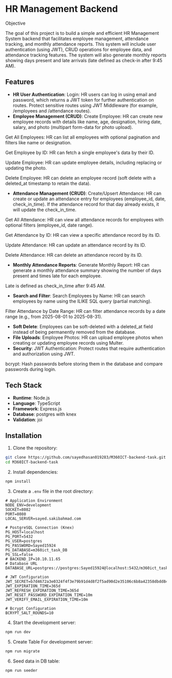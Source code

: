# HR Management Backend

Objective

The goal of this project is to build a simple and efficient HR Management System backend that facilitates employee management, attendance tracking, and monthly attendance reports. This system will include user authentication (using JWT), CRUD operations for employee data, and attendance tracking features. The system will also generate monthly reports showing days present and late arrivals (late defined as check-in after 9:45 AM).

## Features

- **HR User Authentication**: Login: HR users can log in using email and password, which returns a JWT token for further authentication on routes.
Protect sensitive routes using JWT Middleware (for example, /employees and /attendance routes).
- **Employee Management (CRUD)**: Create Employee: HR can create new employee records with details like name, age, designation, hiring date, salary, and photo (multipart form-data for photo upload).

Get All Employees: HR can list all employees with optional pagination and filters like name or designation.

Get Employee by ID: HR can fetch a single employee's data by their ID.

Update Employee: HR can update employee details, including replacing or updating the photo.

Delete Employee: HR can delete an employee record (soft delete with a deleted_at timestamp to retain the data).
- **Attendance Management (CRUD)**: Create/Upsert Attendance: HR can create or update an attendance entry for employees (employee_id, date, check_in_time). If the attendance record for that day already exists, it will update the check_in_time.

Get All Attendance: HR can view all attendance records for employees with optional filters (employee_id, date range).

Get Attendance by ID: HR can view a specific attendance record by its ID.

Update Attendance: HR can update an attendance record by its ID.

Delete Attendance: HR can delete an attendance record by its ID.
- **Monthly Attendance Reports**: Generate Monthly Report: HR can generate a monthly attendance summary showing the number of days present and times late for each employee.

Late is defined as check_in_time after 9:45 AM.
- **Search and Filter**: Search Employees by Name: HR can search employees by name using the ILIKE SQL query (partial matching).

Filter Attendance by Date Range: HR can filter attendance records by a date range (e.g., from 2025-08-01 to 2025-08-31).
- **Soft Delete**: Employees can be soft-deleted with a deleted_at field instead of being permanently removed from the database.
- **File Uploads**: Employee Photos: HR can upload employee photos when creating or updating employee records using Multer.
- **Security**: JWT Authentication: Protect routes that require authentication and authorization using JWT.

bcrypt: Hash passwords before storing them in the database and compare passwords during login.

## Tech Stack

- **Runtime**: Node.js
- **Language**: TypeScript
- **Framework**: Express.js
- **Database**: postgres with knex
- **Validation**: joi

## Installation

1. Clone the repository:
```bash
git clone https://github.com/sayedhasan019283/M360ICT-backend-task.git
cd M360ICT-backend-task
```

2. Install dependencies:
```bash
npm install
```

3. Create a `.env` file in the root directory:
```env
# Application Environment
NODE_ENV=development
SOCKET=8082
PORT=8080
LOCAL_SERVER=sayed.sakibahmad.com

# PostgreSQL Connection (Knex)
PG_HOST=localhost
PG_PORT=5432
PG_USER=postgres
PG_PASSWORD=Sayed15924
PG_DATABASE=m360ict_task_DB
PG_SSL=false
# BACKEND_IP=10.10.11.65
# Database URL
DATABASE_URL=postgres://postgres:Sayed15924@localhost:5432/m360ict_task_DB

# JWT Configuration
JWT_SECRET=b7d4672a3e0324f4f3e79b91d4d8f2f5ad90d2e35106c6b8a42358dbdd846b88
JWT_EXPIRATION_TIME=365d
JWT_REFRESH_EXPIRATION_TIME=365d
JWT_RESET_PASSWORD_EXPIRATION_TIME=10m
JWT_VERIFY_EMAIL_EXPIRATION_TIME=10m

# Bcrypt Configuration
BCRYPT_SALT_ROUNDS=10
```

4. Start the development server:
```bash
npm run dev
```
5. Create Table For development server:
```bash
npm run migrate
```
6. Seed data in DB table:
```bash
npm run seeder
```

